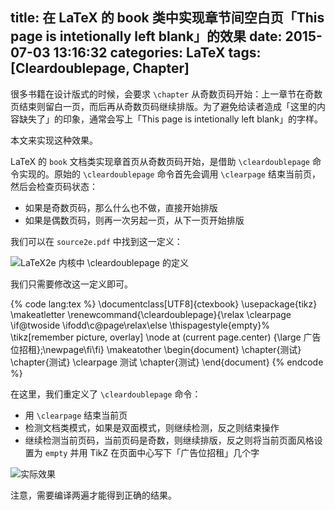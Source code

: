 title: 在 LaTeX 的 book 类中实现章节间空白页「This page is intetionally left blank」的效果
date: 2015-07-03 13:16:32
categories: LaTeX
tags: [Cleardoublepage, Chapter]
---

很多书籍在设计版式的时候，会要求 `\chapter` 从奇数页码开始：上一章节在奇数页结束则留白一页，而后再从奇数页码继续排版。为了避免给读者造成「这里的内容缺失了」的印象，通常会写上「This page is intetionally left blank」的字样。

本文来实现这种效果。

<!-- more -->

LaTeX 的 `book` 文档类实现章首页从奇数页码开始，是借助 `\cleardoublepage` 命令实现的。原始的 `\cleardoublepage` 命令首先会调用 `\clearpage` 结束当前页，然后会检查页码状态：

* 如果是奇数页码，那么什么也不做，直接开始排版
* 如果是偶数页码，则再一次另起一页，从下一页开始排版

我们可以在 `source2e.pdf` 中找到这一定义：

![LaTeX2e 内核中 \cleardoublepage 的定义]({{site.url}}/images/LaTeX/def-of-cleardoublepage.png)

我们只需要修改这一定义即可。

{% code lang:tex %}
\documentclass[UTF8]{ctexbook}
\usepackage{tikz}
\makeatletter
\renewcommand{\cleardoublepage}{\relax
  \clearpage
  \if@twoside \ifodd\c@page\relax\else
  \thispagestyle{empty}%
  \tikz[remember picture, overlay] \node  at (current page.center)
    {\large 广告位招租};\newpage\fi\fi}
\makeatother
\begin{document}
\chapter{测试}
\chapter{测试}
\clearpage
测试
\chapter{测试}
\end{document}
{% endcode %}

在这里，我们重定义了 `\cleardoublepage` 命令：

* 用 `\clearpage` 结束当前页
* 检测文档类模式，如果是双面模式，则继续检测，反之则结束操作
* 继续检测当前页码，当前页码是奇数，则继续排版，反之则将当前页面风格设置为 `empty` 并用 TikZ 在页面中心写下「广告位招租」几个字

![实际效果]({{site.url}}/images/LaTeX/intentionlly-left-blank.png)

注意，需要编译两遍才能得到正确的结果。
